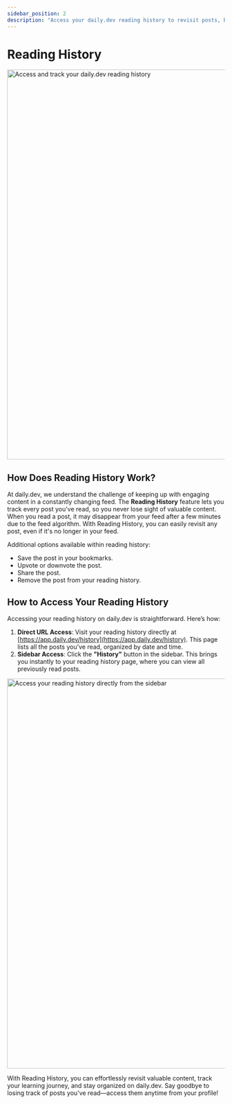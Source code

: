 ```yaml
---
sidebar_position: 2
description: "Access your daily.dev reading history to revisit posts, bookmark, upvote, or share. Learn how to make the most of this feature to stay organized and never lose track of valuable content."
---
```


# Reading History

<img src="https://daily-now-res.cloudinary.com/image/upload/v1724396491/docs-v2/5b31c20a-903e-4e42-8e26-70b45993a31e.png" alt='Access and track your daily.dev reading history' width="900" height="900" />

## How Does Reading History Work?

At daily.dev, we understand the challenge of keeping up with engaging content in a constantly changing feed. The **Reading History** feature lets you track every post you've read, so you never lose sight of valuable content. When you read a post, it may disappear from your feed after a few minutes due to the feed algorithm. With Reading History, you can easily revisit any post, even if it's no longer in your feed.

Additional options available within reading history:
- Save the post in your bookmarks.
- Upvote or downvote the post.
- Share the post.
- Remove the post from your reading history.

## How to Access Your Reading History

Accessing your reading history on daily.dev is straightforward. Here’s how:

1. **Direct URL Access**: Visit your reading history directly at [https://app.daily.dev/history](https://app.daily.dev/history). This page lists all the posts you’ve read, organized by date and time.
2. **Sidebar Access**: Click the **"History"** button in the sidebar. This brings you instantly to your reading history page, where you can view all previously read posts.

<img src="https://daily-now-res.cloudinary.com/image/upload/v1724396047/docs-v2/56849ac9-ba34-4c92-9f67-5ac48635a040.png" alt='Access your reading history directly from the sidebar' width="900" height="900" />

With Reading History, you can effortlessly revisit valuable content, track your learning journey, and stay organized on daily.dev. Say goodbye to losing track of posts you’ve read—access them anytime from your profile!
